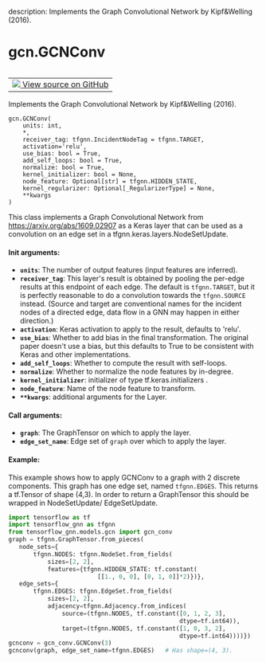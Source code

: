description: Implements the Graph Convolutional Network by Kipf&Welling (2016).

<div itemscope itemtype="http://developers.google.com/ReferenceObject">
<meta itemprop="name" content="gcn.GCNConv" />
<meta itemprop="path" content="Stable" />
<meta itemprop="property" content="__init__"/>
<meta itemprop="property" content="__new__"/>
</div>

# gcn.GCNConv

<!-- Insert buttons and diff -->

<table class="tfo-notebook-buttons tfo-api nocontent" align="left">
<td>
  <a target="_blank" href="https://github.com/tensorflow/gnn/tree/master/tensorflow_gnn/models/gcn/gcn_conv.py#L14-L173">
    <img src="https://www.tensorflow.org/images/GitHub-Mark-32px.png" />
    View source on GitHub
  </a>
</td>
</table>

Implements the Graph Convolutional Network by Kipf&Welling (2016).

<pre class="devsite-click-to-copy prettyprint lang-py tfo-signature-link">
<code>gcn.GCNConv(
    units: int,
    *,
    receiver_tag: tfgnn.IncidentNodeTag = tfgnn.TARGET,
    activation=&#x27;relu&#x27;,
    use_bias: bool = True,
    add_self_loops: bool = True,
    normalize: bool = True,
    kernel_initializer: bool = None,
    node_feature: Optional[str] = tfgnn.HIDDEN_STATE,
    kernel_regularizer: Optional[_RegularizerType] = None,
    **kwargs
)
</code></pre>

<!-- Placeholder for "Used in" -->

This class implements a Graph Convolutional Network from
https://arxiv.org/abs/1609.02907 as a Keras layer that can be used as a
convolution on an edge set in a tfgnn.keras.layers.NodeSetUpdate.

#### Init arguments:

*   <b>`units`</b>: The number of output features (input features are inferred).
*   <b>`receiver_tag`</b>: This layer's result is obtained by pooling the
    per-edge results at this endpoint of each edge. The default is
    `tfgnn.TARGET`, but it is perfectly reasonable to do a convolution towards
    the `tfgnn.SOURCE` instead. (Source and target are conventional names for
    the incident nodes of a directed edge, data flow in a GNN may happen in
    either direction.)
*   <b>`activation`</b>: Keras activation to apply to the result, defaults to
    'relu'.
*   <b>`use_bias`</b>: Whether to add bias in the final transformation. The
    original paper doesn't use a bias, but this defaults to True to be
    consistent with Keras and other implementations.
*   <b>`add_self_loops`</b>: Whether to compute the result with self-loops.
*   <b>`normalize`</b>: Whether to normalize the node features by in-degree.
*   <b>`kernel_initializer`</b>: initializer of type tf.keras.initializers .
*   <b>`node_feature`</b>: Name of the node feature to transform.
*   <b>`**kwargs`</b>: additional arguments for the Layer.

#### Call arguments:

*   <b>`graph`</b>: The GraphTensor on which to apply the layer.
*   <b>`edge_set_name`</b>: Edge set of `graph` over which to apply the layer.

#### Example:

This example shows how to apply GCNConv to a graph with 2 discrete components.
This graph has one edge set, named `tfgnn.EDGES`. This returns a tf.Tensor of
shape (4,3). In order to return a GraphTensor this should be wrapped in
NodeSetUpdate/ EdgeSetUpdate.

```python
import tensorflow as tf
import tensorflow_gnn as tfgnn
from tensorflow_gnn.models.gcn import gcn_conv
graph = tfgnn.GraphTensor.from_pieces(
   node_sets={
       tfgnn.NODES: tfgnn.NodeSet.from_fields(
           sizes=[2, 2],
           features={tfgnn.HIDDEN_STATE: tf.constant(
                         [[1., 0, 0], [0, 1, 0]]*2)})},
   edge_sets={
       tfgnn.EDGES: tfgnn.EdgeSet.from_fields(
           sizes=[2, 2],
           adjacency=tfgnn.Adjacency.from_indices(
               source=(tfgnn.NODES, tf.constant([0, 1, 2, 3],
                                                dtype=tf.int64)),
               target=(tfgnn.NODES, tf.constant([1, 0, 3, 2],
                                                dtype=tf.int64))))})
gcnconv = gcn_conv.GCNConv(3)
gcnconv(graph, edge_set_name=tfgnn.EDGES)   # Has shape=(4, 3).
```
